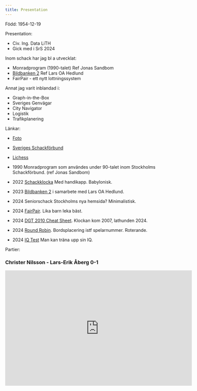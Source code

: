 ```yaml
---
title: Presentation
---
```


Född: 1954-12-19  

Presentation:

* Civ. Ing. Data LiTH
* Gick med i SrS 2024

Inom schack har jag bl a utvecklat:

* Monradprogram (1990-talet) Ref Jonas Sandbom
* [Bildbanken 2](https://storage.googleapis.com/bildbank2/index.html) Ref Lars OA Hedlund
* FairPair - ett nytt lottningssystem

Annat jag varit inblandad i:
* Graph-in-the-Box
* Sveriges Genvägar
* City Navigator
* Logistik
* Trafikplanering

Länkar:

* [Foto](https://storage.googleapis.com/bildbank2/index.html?md5=AvOBdpHx20)
* [Sveriges Schackförbund](https://member.schack.se/ViewPlayerRatingDiagram?memberid=716556)
* [Lichess](https://lichess.org/study/4D1Jqoe4)

* 1990 Monradprogram som användes under 90-talet inom Stockholms Schackförbund. (ref Jonas Sandbom)
* 2022 [Schackklocka](https://github.com/ChristerNilsson/2022/tree/main/005-ChessClock#2022-005-chessclock) Med handikapp. Babylonisk.
* 2023 [Bildbanken 2](https://storage.googleapis.com/bildbank2/index.html?query=Seniorschack) i samarbete med Lars OA Hedlund.
* 2024 Seniorschack Stockholms nya hemsida? Minimalistisk.
* 2024 [FairPair](../FairPair). Lika barn leka bäst.
* 2024 [DGT 2010 Cheat Sheet](../DGT_2010_-_Cheat_Sheet). Klockan kom 2007, lathunden 2024.
* 2024 [Round Robin](../Round_Robin). Bordsplacering istf spelarnummer. Roterande.
* 2024 [IQ Test](https://christernilsson.github.io/2024/036-IQ-generator/) Man kan träna upp sin IQ.


Partier:

### Christer Nilsson - Lars-Erik Åberg 0-1

<iframe width="600" height="371" src="https://lichess.org/study/embed/4D1Jqoe4/7WCpJuG6#0" frameborder=0></iframe>
